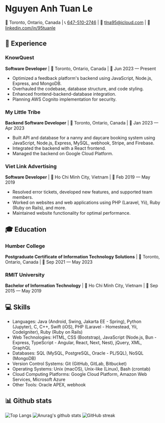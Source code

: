 # Nguyen Anh Tuan Le

📍 Toronto, Ontario, Canada | 📞 [647-510-2746](tel:647-510-2746) | 📧 [tlna95@icloud.com](mailto:tlna95@icloud.com) |
💼 [linkedin.com/in/95tuanle](https://www.linkedin.com/in/95tuanle/)

## 💼 Experience

### KnowQuest

**Software Developer** | 📍 Toronto, Ontario, Canada | 📅 Jun 2023 — Present

- Optimized a feedback platform's backend using JavaScript, Node.js, Express, and MongoDB.
- Overhauled the codebase, database structure, and code styling.
- Enhanced frontend-backend-database integration.
- Planning AWS Cognito implementation for security.

### My Little Tribe

**Backend Software Developer** | 📍 Toronto, Ontario, Canada | 📅 Jan 2023 — Apr 2023

- Built API and database for a nanny and daycare booking system using JavaScript, Node.js, Express, MySQL, webhook,
  Stripe, and Firebase.
- Integrated the backend with a React frontend.
- Managed the backend on Google Cloud Platform.

### Viet Link Advertising

**Software Developer** | 📍 Ho Chi Minh City, Vietnam | 📅 Feb 2019 — May 2019

- Resolved error tickets, developed new features, and supported team members.
- Worked on websites and web applications using PHP (Laravel, Yii), Ruby (Ruby on Rails), and more.
- Maintained website functionality for optimal performance.

## 🎓 Education

### Humber College

**Postgraduate Certificate of Information Technology Solutions** | 📍 Toronto, Ontario, Canada | 📅 Sep 2021 — May 2023

### RMIT University

**Bachelor of Information Technology** | 📍 Ho Chi Minh City, Vietnam | 📅 Sep 2015 — May 2019

## 💻 Skills

- Languages: Java (Android, Swing, Jakarta EE - Spring), Python (Jupyter), C, C++, Swift (iOS), PHP (Laravel -
  Homestead, Yii, CodeIgniter), Ruby (Ruby on Rails)
- Web Technologies: HTML, CSS (Bootstrap), JavaScript (Node.js, Bun - Express, TypeScript - Angular, React, Next, Nest),
  jQuery, XML, GraphQL
- Databases: SQL (MySQL, PostgreSQL, Oracle - PL/SQL), NoSQL (MongoDB)
- Version Control Systems: Git (GitHub, GitLab, Bitbucket)
- Operating Systems: Unix (macOS), Unix-like (Linux), Bash (crontab)
- Cloud Computing Platforms: Google Cloud Platform, Amazon Web Services, Microsoft Azure
- Other Tools: Oracle APEX, webhook

## 📊 Github stats

![Top Langs](https://github-readme-stats-95tuanle.vercel.app/api/top-langs/?username=95tuanle&layout=compact&show_icons=true&theme=transparent&langs_count=10&size_weight=0.5&count_weight=0.5)
![Anurag's github stats](https://github-readme-stats-95tuanle.vercel.app/api?username=95tuanle&show_icons=true&theme=transparent&include_all_commits=true)
![GitHub streak](https://github-readme-streak-stats-95tuanle.vercel.app/?user=95tuanle&theme=transparent)
